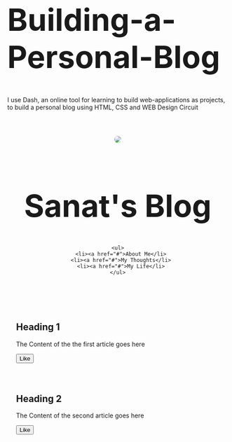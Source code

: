 # Building-a-Personal-Blog
I use Dash, an online tool for learning to build web-applications as projects, to build a personal blog using HTML, CSS and WEB Design Circuit

<!DOCTYPE html>
<head>
  <link href="/normalise.css" res="stylesheet">
  <style>
    
    header{
      text-align: center;
      background: url('https://wallpapersafari.com/w/kTdK52');
      background-size: cover;
      color: white;
      }
      
    a{
      color: white;
      }
      
    h1{
      font-size: 70px;
      }
      
    img{
      margin: 40px 0px 0px 0px;
      border: solid white;
      border-radius: 20px;
      }
      
    ul{
      padding: 10px;
      background: rgba(0, 0, 0, 0.5);
      }
      
    li{
      display: inline;
      padding: 0px 10px 0px 10px;
      }
      
    article{
      max-width: 500px;
      padding: 20px;
      margin: 0 auto;
      }
      
    @media (max-width: 500px){
      h1{
        font-size: 36px;
        padding: 5 px;
        }
        
      li{
        padding: 5 px;
        display: block;
        }
      }
      
  </style>    
</head>

<body>
  <header>
    <img src="http://www.planwallpaper.com/static/images/3d_Creative_guitar_desktop_wallpaper_TUZQIme.jpg">
    <h1>Sanat's Blog</h1>
    
    <ul>
      <li><a href="#">About Me</li>
      <li><a href="#">My Thoughts</li>
      <li><a href="#">My Life</li>
    </ul>
    
  </header>
  
  <article>
    <h2>Heading 1</h2>
    <p> The Content of the the first article goes here </p>
    <button>Like</button>
  </article>
  
  <article>
    <h2>Heading 2</h2>
    <p> The Content of the second article goes here </p>
    <button>Like</button>
  </article>
  
  <script>
    $("button").on("click", function(){
      alert("Clicked!");
    });
  </script>
  
</body>
  
    
